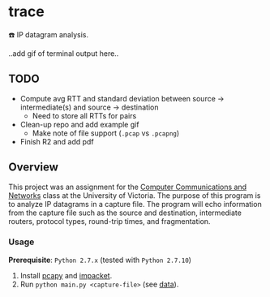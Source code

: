 # trace
:telephone: IP datagram analysis.

..add gif of terminal output here..

## TODO
+ Compute avg RTT and standard deviation between source -> intermediate(s) and source -> destination
  + Need to store all RTTs for pairs
+ Clean-up repo and add example gif
  + Make note of file support (`.pcap` vs `.pcapng`)
+ Finish R2 and add pdf

## Overview
This project was an assignment for the [Computer Communications and Networks](https://github.com/williamgrosset/trace/blob/master/csc361_p3.pdf) class at the University of Victoria. The purpose of this program is to analyze IP datagrams in a capture file. The program will echo information from the capture file such as the source and destination, intermediate routers, protocol types, round-trip times, and fragmentation.

### Usage 
**Prerequisite**: `Python 2.7.x` (tested with `Python 2.7.10`)
1. Install [pcapy](https://github.com/CoreSecurity/pcapy) and [impacket](https://github.com/CoreSecurity/impacket).
2. Run `python main.py <capture-file>` (see [data](https://github.com/williamgrosset/trace/tree/master/data)).
